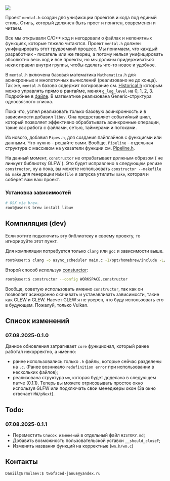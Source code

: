 <div>
<img src="https://gitlab.com/mentalgrp/mental.promo/-/raw/main/Logos/mental_h1280x800.png?ref_type=heads"/>
</div>

Проект `mental.h` создан для унификации проектов и кода под единый стиль. Стиль, который должнен быть прост и понятен, современен и читаем.

Все мы открывали C/C++ код и негодовали о файлах и непонятных функциях, которые тяжело читаются. Проект `mental.h` должен унифицировать этот трудоемкий процесс. Мы понимаем, что каждый разработчик - писатель или же творец, а потому нельзя унифицировать абсолютно весь код и все проекты, но мы должны придерживаться неких правил внутри группы, чтобы сделать что-то новое и удобное.

В `mental.h` включена базовая математика `Mathematica.h` для асинхронных и мнопоточных вычислений (реализовано не до конца). Так же, `mental.h` базово содержит логирование cм. [Historical.h](./core/Historical.h) которым можно управлять прямо в рантайме, меняя `g_log_level` на 0, 1, 2, 3. Подробнее в [файле](./core/Historical.h). В математике реализована Generic-структура односвязного списка.

Пока что, успел реализовать только базовую асинхронность и в зависимости добавил `libuv`. Она предоставляет событийный цикл, который позволяет эффективно обрабатывать асинхронные операции, такие как работа с файлами, сетью, таймерами и потоками.

Из нового, добавил `Pipes.h`, для создания пайплайнов с функциями или данными. Что нужно - решайте сами.
Вообще, `Pipeline` - отдельная структура с массивом на указатели функции cм. [Pipeline.h](./core/Pipes.h).


На данный момент, `constructor` не отрабатывает должным образом ( не линкует библиотку GLFW ). Это будет исправлено в следующем релизе `constructor`, ну а пока, вы можете использовать `constructor --makefile && make` для генерации `Makefile` и запуска утилиты `make`, которая и соберет вам ваш проект.

### Установка зависимостей

```sh
# OSX via brew.
root@user:$ brew install libuv
```

## Компиляция (dev)
Если хотите подключить эту библиотеку к своему проекту, то игнорируйте этот пункт.

Для компиляции потребуется только `clang` или `gcc` и зависимости выше.

```sh
root@user:$ clang -o async_scheduler main.c -I/opt/homebrew/include -L/opt/homebrew/lib -luv -lglfw -lGLEW
```

Второй способ используя [consturctor](https://gitlab.com/mentalgrp/constructor):
```sh
root@user:$ constructor --config WORKSPACE.constructor
```

Вообще, советую использовать именно `constructor`, так как он позволяет асинхронно скачивать и устанавливать зависимости, такие как GLEW и GLEW. Насчет GLEW я не уверен, что буду использовать его в будующем. Пожалуй, только Vulkan.

## Список изменений
### 07.08.2025-0.1.0
Данное обновления затрагивает `core` функционал, который ранее работал некорректно, а именно:
- ранее использовались только `.h` файлы, которые сейчас разделены на `.c`. (Ранее возникало `redefinition error` при использовании в нескольких файлов);
- реализована структура `wm`, которая будет доделана в cледующем патче (0.1.1). Теперь вы можете отрисовывать простое окно используя GLFW или подключать свои менеджеры окон (За окно отвечает `MW/pNext`).


## Todo:
### 07.08.2025-0.1.1
- Переместить `Список изменений` в отдельный файл `HISTORY.md`;
- Добавить возможность пользовательской уставки `__should_closeF`;
- Изменить названия функций на корректные (`wm.h/wm.c`)



## Контакты
```sh
Daniil@Ermolaev:$ twofaced-janus@yandex.ru
```

